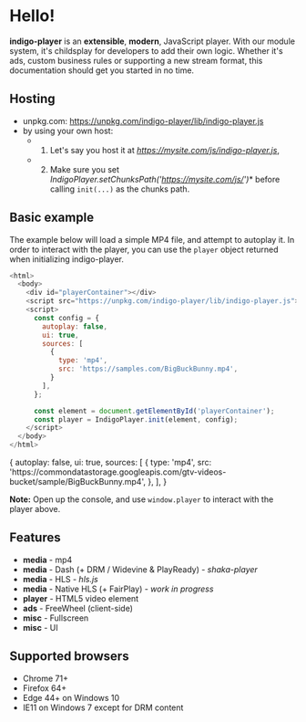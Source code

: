 # Hello!

**indigo-player** is an **extensible**, **modern**, JavaScript player. With our module system, it's childsplay for developers to add their own logic. Whether it's ads, custom business rules or supporting a new stream format, this documentation should get you started in no time.

## Hosting

* unpkg.com: https://unpkg.com/indigo-player/lib/indigo-player.js
* by using your own host:
  * 1) Let's say you host it at *https://mysite.com/js/indigo-player.js*,
  * 2) Make sure you set *IndigoPlayer.setChunksPath('https://mysite.com/js/')** before calling `init(...)` as the chunks path.

## Basic example

The example below will load a simple MP4 file, and attempt to autoplay it. In order to interact with the player, you can use the `player` object returned when initializing indigo-player.

```javascript
<html>
  <body>
    <div id="playerContainer"></div>
    <script src="https://unpkg.com/indigo-player/lib/indigo-player.js"></script>
    <script>
      const config = {
        autoplay: false,
        ui: true,
        sources: [
          {
            type: 'mp4',
            src: 'https://samples.com/BigBuckBunny.mp4',
          }
        ],
      };

      const element = document.getElementById('playerContainer');
      const player = IndigoPlayer.init(element, config);
    </script>
  </body>
</html>
```

<div class="sample-player" data-expose-player="player">
{
  autoplay: false,
  ui: true,
  sources: [
    {
      type: 'mp4',
      src: 'https://commondatastorage.googleapis.com/gtv-videos-bucket/sample/BigBuckBunny.mp4',
    },
  ],
}
</div>

**Note:** Open up the console, and use `window.player` to interact with the player above.

## Features

* **media** - mp4
* **media** - Dash (+ DRM / Widevine & PlayReady) - *shaka-player*
* **media** - HLS - *hls.js*
* **media** - Native HLS (+ FairPlay) - *work in progress*
* **player** - HTML5 video element
* **ads** - FreeWheel (client-side)
* **misc** - Fullscreen
* **misc** - UI

## Supported browsers

* Chrome 71+
* Firefox 64+
* Edge 44+ on Windows 10
* IE11 on Windows 7 except for DRM content